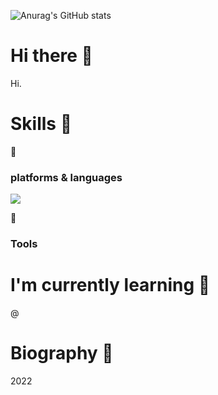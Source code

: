 


![Anurag's GitHub stats](https://github-readme-stats.vercel.app/api?username=renechoi&show_icons=true&theme=radical)



### <h1> Hi there 👋 </h1>

Hi. 



### <h1> Skills 💪 </h1>

📌 <h3> platforms & languages </h3>

<img src="https://img.shields.io/badge/Android-3DDC84?style=flat-square&logo=Android&logoColor=white"/>


📌 <h3> Tools </h3>




##### <h1> I'm currently learning  🌱 </h1>

@ 



##### <h1> Biography 🎢 </h1>

2022



<!--
**renechoi/renechoi** is a ✨ _special_ ✨ repository because its `README.md` (this file) appears on your GitHub profile.

Here are some ideas to get you started:

- 🔭 I’m currently working on ...
- 🌱 I’m currently learning ...
- 👯 I’m looking to collaborate on ...
- 🤔 I’m looking for help with ...
- 💬 Ask me about ...
- 📫 How to reach me: ...
- 😄 Pronouns: ...
- ⚡ Fun fact: ...
-->
